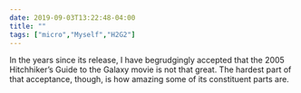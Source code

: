 ```yaml
---
date: 2019-09-03T13:22:48-04:00
title: ""
tags: ["micro","Myself","H2G2"]
---
```

In the years since its release, I have begrudgingly accepted that the 2005 Hitchhiker’s Guide to the Galaxy movie is not that great. The hardest part of that acceptance, though, is how amazing some of its constituent parts are.
